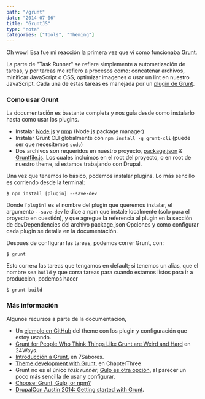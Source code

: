 ```yaml
---
path: "/grunt"
date: "2014-07-06"
title: "GruntJS"
type: "nota"
categories: ["Tools", "Theming"]
---
```


Oh wow! Esa fue mi reacción la primera vez que vi como funcionaba [Grunt](http://gruntjs.com).

La parte de "Task Runner" se refiere simplemente a automatización de tareas, y por tareas me refiero a procesos como: concatenar archivos, minificar JavaScript o CSS, optimizar imagenes o usar un lint en nuestro JavaScript. Cada una de estas tareas es manejada por un [plugin de Grunt](http://gruntjs.com/plugins).

### Como usar Grunt

La documentación es bastante completa y nos guía desde como instalarlo hasta como usar los plugins.

- Instalar [Node.js](http://nodejs.org/) y [nmp](https://npmjs.org/) (Node.js package manager)
- Instalar Grunt CLI globalmente con `npm install -g grunt-cli` (puede ser que necesitemos `sudo`)
- Dos archivos son requeridos en nuestro proyecto, [package.json](http://gruntjs.com/getting-started#package.json) & [Gruntfile.js](http://gruntjs.com/getting-started#the-gruntfile). Los cuales incluimos en el root del proyecto, o en root de nuestro theme, si estamos trabajando con Drupal.

Una vez que tenemos lo básico, podemos instalar plugins. Lo más sencillo es corriendo desde la terminal:

```
$ npm install [plugin] --save-dev
```

Donde `[plugin]` es el nombre del plugin que queremos instalar, el argumento `--save-dev` le dice a npm que instale localmente (solo para el proyecto en cuestión), y que agregue la referencia al plugin en la sección de devDependencies del archivo package.json Opciones y como configurar cada plugin se detalla en la documentación.

Despues de configurar las tareas, podemos correr Grunt, con:

```
$ grunt
```

Esto correra las tareas que tengamos en default; si tenemos un alias, que el nombre sea `build` y que corra tareas para cuando estamos listos para ir a produccion, podemos hacer

```
$ grunt build
```

### Más información

Algunos recursos a parte de la documentación,

- Un [ejemplo en GitHub](https://github.com/jleiva/grunt-kickoff) del theme con los plugin y configuración que estoy usando.
- [Grunt for People Who Think Things Like Grunt are Weird and Hard](http://24ways.org/2013/grunt-is-not-weird-and-hard/) en 24Ways.
- [Introducción a Grunt](http://7sabores.com/blog/introduccion-grunt), en 7Sabores.
- [Theme development with Grunt](http://chapterthree.com/blog/theme-development-grunt-livereload-lint-uglify-oh-my), en ChapterThree
- Grunt no es el único _task runner_, [Gulp es otra opción](http://gulpjs.com/), al parecer un poco más sencilla de usar y configurar.
- [Choose: Grunt, Gulp, or npm?](http://blog.ponyfoo.com/2014/07/04/choose-grunt-gulp-or-npm)
- [DrupalCon Austin 2014: Getting started with Grunt](https://youtu.be/x_6Od9ZjjZc).
